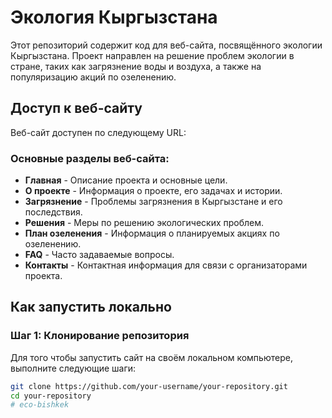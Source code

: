 # Экология Кыргызстана

Этот репозиторий содержит код для веб-сайта, посвящённого экологии Кыргызстана. Проект направлен на решение проблем экологии в стране, таких как загрязнение воды и воздуха, а также на популяризацию акций по озеленению.

## Доступ к веб-сайту

Веб-сайт доступен по следующему URL:



### Основные разделы веб-сайта:
- **Главная** - Описание проекта и основные цели.
- **О проекте** - Информация о проекте, его задачах и истории.
- **Загрязнение** - Проблемы загрязнения в Кыргызстане и его последствия.
- **Решения** - Меры по решению экологических проблем.
- **План озеленения** - Информация о планируемых акциях по озеленению.
- **FAQ** - Часто задаваемые вопросы.
- **Контакты** - Контактная информация для связи с организаторами проекта.

## Как запустить локально

### Шаг 1: Клонирование репозитория

Для того чтобы запустить сайт на своём локальном компьютере, выполните следующие шаги:

```bash
git clone https://github.com/your-username/your-repository.git
cd your-repository
#   e c o - b i s h k e k 
 
 
